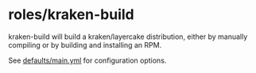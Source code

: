 # roles/kraken-build

kraken-build will build a kraken/layercake distribution, either by manually compiling or by building and installing an RPM.

See [defaults/main.yml](defaults/main.yml) for configuration options.
